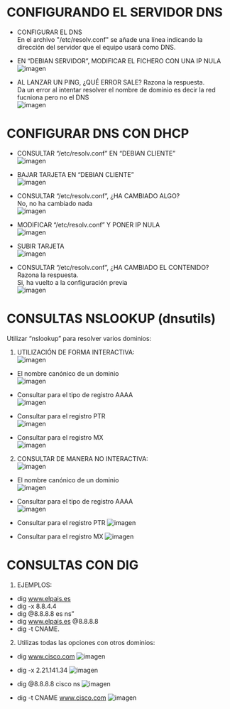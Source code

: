 # CONFIGURANDO EL SERVIDOR DNS 
  - CONFIGURAR EL DNS  
  En el archivo "/etc/resolv.conf" se añade una línea indicando la dirección del servidor que el equipo usará como DNS.  

  - EN “DEBIAN SERVIDOR”, MODIFICAR EL FICHERO CON UNA IP NULA  
![imagen](https://github.com/user-attachments/assets/4228ade4-169b-40e9-bf80-a6fe173ecd05)  

  - AL LANZAR UN PING, ¿QUÉ ERROR SALE? Razona la respuesta.  
    Da un error al intentar resolver el nombre de dominio es decir la red fucniona pero no el DNS   
![imagen](https://github.com/user-attachments/assets/4036a553-a3ba-4501-b17f-474edd3e776a)


# CONFIGURAR DNS CON DHCP
  - CONSULTAR “/etc/resolv.conf” EN “DEBIAN CLIENTE”    
![imagen](https://github.com/user-attachments/assets/2289f31b-dc09-4e43-b7f4-b76c8ddb3dd3)

  - BAJAR TARJETA EN “DEBIAN CLIENTE”  
![imagen](https://github.com/user-attachments/assets/33ece6c1-b228-4c53-a09f-1966ce38e9d6)

  - CONSULTAR “/etc/resolv.conf”, ¿HA CAMBIADO ALGO?   
    No, no ha cambiado nada  
![imagen](https://github.com/user-attachments/assets/2289f31b-dc09-4e43-b7f4-b76c8ddb3dd3)

  - MODIFICAR “/etc/resolv.conf” Y PONER IP NULA  
![imagen](https://github.com/user-attachments/assets/56231eeb-f0e1-4dcf-983c-4d588e8fb50c)

  - SUBIR TARJETA  
![imagen](https://github.com/user-attachments/assets/6d3df0b3-b64f-41fb-9456-7d3f070fddf9)

  - CONSULTAR “/etc/resolv.conf”, ¿HA CAMBIADO EL CONTENIDO? Razona la respuesta.  
    Si, ha vuelto a la configuración previa   
![imagen](https://github.com/user-attachments/assets/f208bb44-210d-4f87-b477-dd43db1124dd)

# CONSULTAS NSLOOKUP (dnsutils)
Utilizar “nslookup” para resolver varios dominios:  
1. UTILIZACIÓN DE FORMA INTERACTIVA:  
![imagen](https://github.com/user-attachments/assets/394eb05c-7711-4e50-8fe0-73b745d54094)

  - El nombre canónico de un dominio  
![imagen](https://github.com/user-attachments/assets/a4795e2f-a4e3-46c5-bb87-023cc01b8382)

  - Consultar para el tipo de registro AAAA  
![imagen](https://github.com/user-attachments/assets/651ef880-9d94-427f-9cd7-91861505ad2d)

  - Consultar para el registro PTR  
![imagen](https://github.com/user-attachments/assets/91762fb2-f0f2-44b7-b65f-9e0db5db259f)

  - Consultar para el registro MX  
![imagen](https://github.com/user-attachments/assets/b6d64345-54af-4cbb-9c7a-4683f1d6c1dd)

2. CONSULTAR DE MANERA NO INTERACTIVA:  
![imagen](https://github.com/user-attachments/assets/8f5f793e-6bc7-42c9-9224-1b4d56b49822)

  - El nombre canónico de un dominio  
![imagen](https://github.com/user-attachments/assets/df656116-b8b9-47c9-a460-bd58eeaace24)

  - Consultar para el tipo de registro AAAA  
![imagen](https://github.com/user-attachments/assets/c8df19a3-695a-47cc-9b59-ab1b04bdc28e)

  - Consultar para el registro PTR
![imagen](https://github.com/user-attachments/assets/27ab378b-16c3-4b0b-a95c-cd4ba20fb679)

  - Consultar para el registro MX
![imagen](https://github.com/user-attachments/assets/b4528ee7-5c93-439a-83a6-31d6fff118c1)


# CONSULTAS CON DIG
1. EJEMPLOS:
  - dig www.elpais.es
  - dig -x 8.8.4.4
  - dig @8.8.8.8 es ns” 
  - dig www.elpais.es @8.8.8.8
  - dig  -t CNAME.

2. Utilizas todas las opciones con otros dominios:
  - dig www.cisco.com
![imagen](https://github.com/user-attachments/assets/904ca9de-d0ed-47ba-9f02-0524363645a0)  

  - dig -x 2.21.141.34
![imagen](https://github.com/user-attachments/assets/192076fc-d6db-4568-841a-b210213ba86f)   

  - dig @8.8.8.8 cisco ns
![imagen](https://github.com/user-attachments/assets/a0760ca5-0920-4f4a-8839-5d90e97688b0)  

  - dig -t CNAME www.cisco.com
![imagen](https://github.com/user-attachments/assets/f711c96d-592b-48ed-a384-4832c995aac0)
